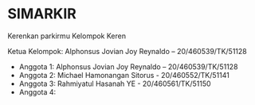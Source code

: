 # SIMARKIR

Kerenkan parkirmu
Kelompok Keren

Ketua Kelompok: Alphonsus Jovian Joy Reynaldo – 20/460539/TK/51128
- Anggota 1: Alphonsus Jovian Joy Reynaldo – 20/460539/TK/51128
- Anggota 2: Michael Hamonangan Sitorus - 20/460552/TK/51141
- Anggota 3: Rahmiyatul Hasanah YE - 20/460561/TK/51150
- Anggota 4: 
